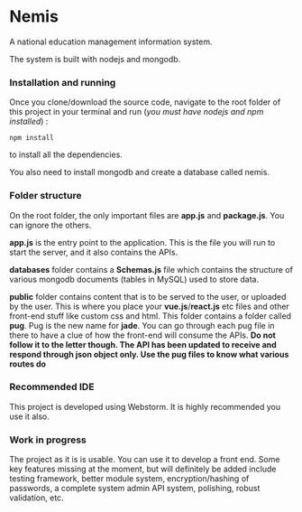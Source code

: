 # Nemis
A national education management information system.

The system is built with nodejs and mongodb.
### Installation and running
Once you clone/download the source code, navigate to the root folder of this project in your terminal and run (_you must have nodejs and npm installed_) :

`npm install`


to install all the dependencies.

You also need to install mongodb and create a database called nemis.

### Folder structure
On the root folder, the only important files are **app.js** and **package.js**. You can ignore the others. 

**app.js** is the entry point to the application. This is the file you will run to start the server, and it also contains the APIs.

**databases** folder contains a **Schemas.js** file which contains the structure of various mongodb documents (tables in MySQL) used to store data.

**public** folder contains content that is to be served to the user, or uploaded by the user. This is where you place your **vue.js**/**react.js** etc files and other front-end stuff like  custom css and html. This folder contains a folder called **pug**. Pug is the new name for **jade**. You can go through each pug file in there to have a clue of how the front-end will consume the APIs. **Do not follow it to the letter though. The API has been updated to receive and respond through json object only. Use the pug files to know what various routes do**

### Recommended IDE
This project is developed using Webstorm. It is highly recommended you use it also.

### Work in progress
The project as it is is usable. You can use it to develop a front end. Some key features missing at the moment, but will definitely be added include testing framework, better module system, encryption/hashing of passwords, a complete system admin API system, polishing, robust validation, etc. 

